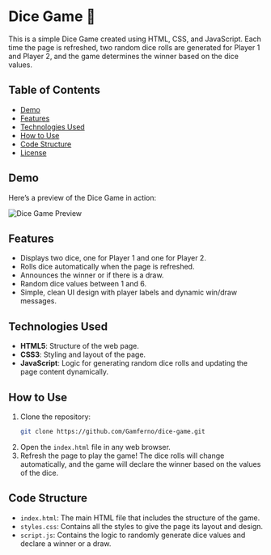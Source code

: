 # Dice Game 🎲

This is a simple Dice Game created using HTML, CSS, and JavaScript. Each time the page is refreshed, two random dice rolls are generated for Player 1 and Player 2, and the game determines the winner based on the dice values.

## Table of Contents
- [Demo](#demo)
- [Features](#features)
- [Technologies Used](#technologies-used)
- [How to Use](#how-to-use)
- [Code Structure](#code-structure)
- [License](#license)

## Demo
Here’s a preview of the Dice Game in action:

![Dice Game Preview](./preview.png)

## Features
- Displays two dice, one for Player 1 and one for Player 2.
- Rolls dice automatically when the page is refreshed.
- Announces the winner or if there is a draw.
- Random dice values between 1 and 6.
- Simple, clean UI design with player labels and dynamic win/draw messages.

## Technologies Used
- **HTML5**: Structure of the web page.
- **CSS3**: Styling and layout of the page.
- **JavaScript**: Logic for generating random dice rolls and updating the page content dynamically.

## How to Use
1. Clone the repository:
   ```bash
   git clone https://github.com/Gamferno/dice-game.git
   ```
2. Open the `index.html` file in any web browser.
3. Refresh the page to play the game! The dice rolls will change automatically, and the game will declare the winner based on the values of the dice.

## Code Structure
- `index.html`: The main HTML file that includes the structure of the game.
- `styles.css`: Contains all the styles to give the page its layout and design.
- `script.js`: Contains the logic to randomly generate dice values and declare a winner or a draw.
